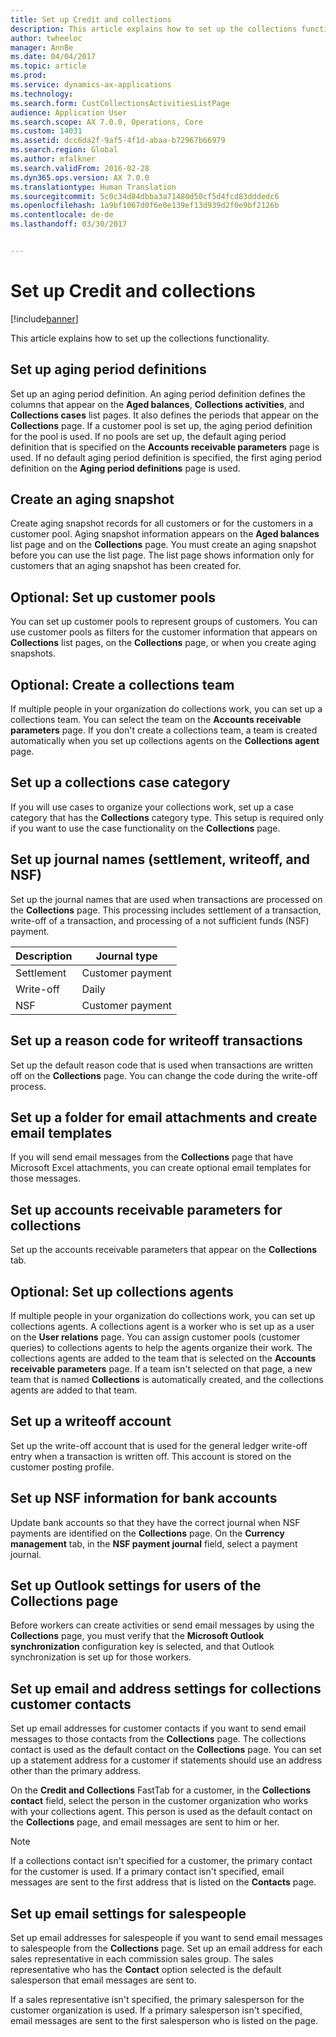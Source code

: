 ```yaml
---
title: Set up Credit and collections
description: This article explains how to set up the collections functionality.
author: twheeloc
manager: AnnBe
ms.date: 04/04/2017
ms.topic: article
ms.prod: 
ms.service: dynamics-ax-applications
ms.technology: 
ms.search.form: CustCollectionsActivitiesListPage
audience: Application User
ms.search.scope: AX 7.0.0, Operations, Core
ms.custom: 14031
ms.assetid: dcc6da2f-9af5-4f1d-abaa-b72967b66979
ms.search.region: Global
ms.author: mfalkner
ms.search.validFrom: 2016-02-28
ms.dyn365.ops.version: AX 7.0.0
ms.translationtype: Human Translation
ms.sourcegitcommit: 5c0c34d84dbba3a71480d50cf5d4fcd83dddedc6
ms.openlocfilehash: 1a9bf1067d0f6e0e139ef13d939d2f0e9bf2126b
ms.contentlocale: de-de
ms.lasthandoff: 03/30/2017


---
```


# <a name="set-up-credit-and-collections"></a>Set up Credit and collections

[!include[banner](../includes/banner.md)]


This article explains how to set up the collections functionality.

<a name="set-up-aging-period-definitions"></a>Set up aging period definitions
-------------------------------

Set up an aging period definition. An aging period definition defines the columns that appear on the **Aged balances**, **Collections activities**, and **Collections cases** list pages. It also defines the periods that appear on the **Collections** page. If a customer pool is set up, the aging period definition for the pool is used. If no pools are set up, the default aging period definition that is specified on the **Accounts receivable parameters** page is used. If no default aging period definition is specified, the first aging period definition on the **Aging period definitions** page is used.

## <a name="create-an-aging-snapshot"></a>Create an aging snapshot
Create aging snapshot records for all customers or for the customers in a customer pool. Aging snapshot information appears on the **Aged balances** list page and on the **Collections** page. You must create an aging snapshot before you can use the list page. The list page shows information only for customers that an aging snapshot has been created for.

## <a name="optional-set-up-customer-pools"></a>Optional: Set up customer pools
You can set up customer pools to represent groups of customers. You can use customer pools as filters for the customer information that appears on **Collections** list pages, on the **Collections** page, or when you create aging snapshots.

## <a name="optional-create-a-collections-team"></a>Optional: Create a collections team
If multiple people in your organization do collections work, you can set up a collections team. You can select the team on the **Accounts receivable parameters** page. If you don't create a collections team, a team is created automatically when you set up collections agents on the **Collections agent** page.

## <a name="set-up-a-collections-case-category"></a>Set up a collections case category
If you will use cases to organize your collections work, set up a case category that has the **Collections** category type. This setup is required only if you want to use the case functionality on the **Collections** page.

## <a name="set-up-journal-names-settlement-writeoff-and-nsf"></a>Set up journal names (settlement, writeoff, and NSF)
Set up the journal names that are used when transactions are processed on the **Collections** page. This processing includes settlement of a transaction, write-off of a transaction, and processing of a not sufficient funds (NSF) payment.

| Description | Journal type     |
|-------------|------------------|
| Settlement  | Customer payment |
| Write-off   | Daily            |
| NSF         | Customer payment |

## <a name="set-up-a-reason-code-for-writeoff-transactions"></a>Set up a reason code for writeoff transactions
Set up the default reason code that is used when transactions are written off on the **Collections** page. You can change the code during the write-off process.

## <a name="set-up-a-folder-for-email-attachments-and-create-email-templates"></a>Set up a folder for email attachments and create email templates
If you will send email messages from the **Collections** page that have Microsoft Excel attachments, you can create optional email templates for those messages.

## <a name="set-up-accounts-receivable-parameters-for-collections"></a>Set up accounts receivable parameters for collections
Set up the accounts receivable parameters that appear on the **Collections** tab.

## <a name="optional-set-up-collections-agents"></a>Optional: Set up collections agents
If multiple people in your organization do collections work, you can set up collections agents. A collections agent is a worker who is set up as a user on the **User relations** page. You can assign customer pools (customer queries) to collections agents to help the agents organize their work. The collections agents are added to the team that is selected on the **Accounts receivable parameters** page. If a team isn't selected on that page, a new team that is named **Collections** is automatically created, and the collections agents are added to that team.

## <a name="set-up-a-writeoff-account"></a>Set up a writeoff account
Set up the write-off account that is used for the general ledger write-off entry when a transaction is written off. This account is stored on the customer posting profile.

## <a name="set-up-nsf-information-for-bank-accounts"></a>Set up NSF information for bank accounts
Update bank accounts so that they have the correct journal when NSF payments are identified on the **Collections** page. On the **Currency management** tab,  in the **NSF payment journal** field, select a payment journal.

## <a name="set-up-outlook-settings-for-users-of-the-collections-page"></a>Set up Outlook settings for users of the Collections page
Before workers can create activities or send email messages by using the **Collections** page, you must verify that the **Microsoft Outlook synchronization** configuration key is selected, and that Outlook synchronization is set up for those workers.

## <a name="set-up-email-and-address-settings-for-collections-customer-contacts"></a>Set up email and address settings for collections customer contacts
Set up email addresses for customer contacts if you want to send email messages to those contacts from the **Collections** page. The collections contact is used as the default contact on the **Collections** page. You can set up a statement address for a customer if statements should use an address other than the primary address. 

On the **Credit and Collections** FastTab for a customer, in the **Collections contact** field, select the person in the customer organization who works with your collections agent. This person is used as the default contact on the **Collections** page, and email messages are sent to him or her. 

> [!NOTE] 
> If a collections contact isn't specified for a customer, the primary contact for the customer is used. If a primary contact isn't specified, email messages are sent to the first address that is listed on the **Contacts** page.

## <a name="set-up-email-settings-for-salespeople"></a>Set up email settings for salespeople
Set up email addresses for salespeople if you want to send email messages to salespeople from the **Collections** page. Set up an email address for each sales representative in each commission sales group. The sales representative who has the **Contact** option selected is the default salesperson that email messages are sent to. 

If a sales representative isn't specified, the primary salesperson for the customer organization is used. If a primary salesperson isn't specified, email messages are sent to the first salesperson who is listed on the page.




